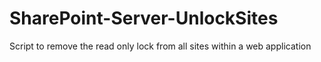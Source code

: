 # SharePoint-Server-UnlockSites
Script to remove the read only lock from all sites within a web application
